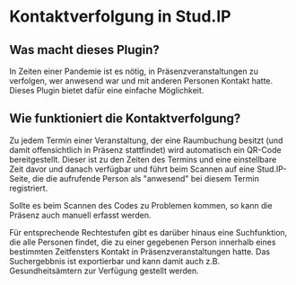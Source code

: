 # Kontaktverfolgung in Stud.IP

## Was macht dieses Plugin?
In Zeiten einer Pandemie ist es nötig, in Präsenzveranstaltungen zu verfolgen, wer anwesend war und mit anderen
Personen Kontakt hatte. Dieses Plugin bietet dafür eine einfache Möglichkeit.

## Wie funktioniert die Kontaktverfolgung?
Zu jedem Termin einer Veranstaltung, der eine Raumbuchung besitzt (und damit offensichtlich in Präsenz stattfindet)
wird automatisch ein QR-Code bereitgestellt. Dieser ist zu den Zeiten des Termins und eine einstellbare Zeit davor und
danach verfügbar und führt beim Scannen auf eine Stud.IP-Seite, die die aufrufende Person als "anwesend" bei diesem
Termin registriert.

Sollte es beim Scannen des Codes zu Problemen kommen, so kann die Präsenz auch manuell erfasst werden.

Für entsprechende Rechtestufen gibt es darüber hinaus eine Suchfunktion, die alle Personen findet, die zu einer
gegebenen Person innerhalb eines bestimmten Zeitfensters Kontakt in Präsenzveranstaltungen hatte. Das Suchergebbnis ist
exportierbar und kann damit auch z.B. Gesundheitsämtern zur Verfügung gestellt werden.
